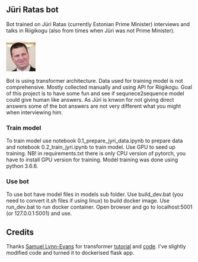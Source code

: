 ## Jüri Ratas bot
Bot trained on Jüri Ratas (currently Estonian Prime Minister) interviews and talks in Riigikogu
 (also from times when Jüri was not Prime Minister). 
 
![Jüri Ratas](https://github.com/RRisto/jyri_bot/blob/master/static/ratas_small.png "Jüri Ratas") 
 
Bot is using transformer architecture. 
Data used for training model is not comprehensive. 
Mostly collected manually and using API for Riigikogu.
Goal of this project is to have some fun and see if sequnece2sequence model could give 
human like answers. As Jüri is knwon for not giving direct answers some of the bot answers are not 
very different what you might when interviewing him.

### Train model
To train model use notebook 0.1_prepare_jyri_data.ipynb to prepare data and 
notebook 0.2_train_jyri.ipynb to train model.
Use GPU to seed up training. NB! in requirements.txt there is only CPU version of pytorch,
 you have to install GPU version for training. Model training was done using python 3.6.6. 

### Use bot
To use bot have model files in models sub folder. Use build_dev.bat (you need to convert it.sh files
 if using linux) to build docker image.
Use run_dev.bat to run docker container. Open browser and go to localhost:5001 (or 127.0.0.1:5001) 
and use.

## Credits
Thanks [Samuel Lynn-Evans](https://towardsdatascience.com/@samuellynnevans) for 
transformer [tutorial](https://towardsdatascience.com/how-to-code-the-transformer-in-pytorch-24db27c8f9ec) and [code](https://github.com/SamLynnEvans/Transformer). 
I've slightly modified code and turned it to dockerised flask app.
